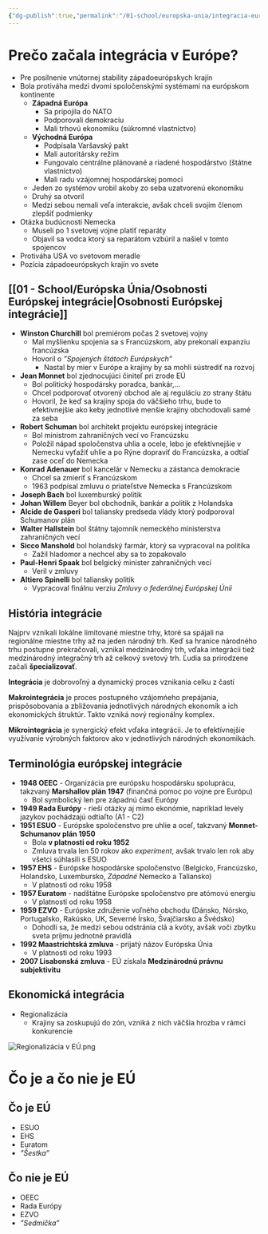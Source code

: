 ```yaml
---
{"dg-publish":true,"permalink":"/01-school/europska-unia/integracia-europskej-unie/","tags":["year1","winterSemester","uniEU"]}
---
```


# Prečo začala integrácia v Európe?
- Pre posilnenie vnútornej stability západoeurópskych krajín
- Bola protiváha medzi dvomi spoločenskými systémami na európskom kontinente
	- **Západná Európa**
		- Sa pripojila do NATO
		- Podporovali demokraciu
		- Mali trhovú ekonomiku (súkromné vlastníctvo)
	- **Východná Európa**
		- Podpísala Varšavský pakt
		- Mali autoritársky režim
		- Fungovalo centrálne plánované a riadené hospodárstvo (štátne vlastníctvo)
		- Mali radu vzájomnej hospodárskej pomoci
	- Jeden zo systémov urobil akoby zo seba uzatvorenú ekonomiku
	- Druhý sa otvoril
	- Medzi sebou nemali veľa interakcie, avšak chceli svojim členom zlepšiť podmienky
- Otázka budúcnosti Nemecka
	- Museli po 1 svetovej vojne platiť reparáty
	- Objavil sa vodca ktorý sa reparátom vzbúril a našiel v tomto spojencov
- Protiváha USA vo svetovom meradle
- Pozícia západoeurópskych krajín vo svete

## [[01 - School/Európska Únia/Osobnosti Európskej integrácie\|Osobnosti Európskej integrácie]]
- **Winston Churchill** bol premiérom počas 2 svetovej vojny
	- Mal myšlienku spojenia sa s Francúzskom, aby prekonali expanziu francúzska
	- Hovoril o *”Spojených štátoch Európskych”*
		- Nastal by mier v Európe a krajiny by sa mohli sústrediť na rozvoj
- **Jean Monnet** bol zjednocujúci činiteľ pri zrode EÚ
	- Bol politický hospodársky poradca, bankár,…
	- Chcel podporovať otvorený obchod ale aj reguláciu zo strany štátu
	- Hovoril, že keď sa krajiny spoja do väčšieho trhu, bude to efektívnejšie ako keby jednotlivé menšie krajiny obchodovali samé za seba
- **Robert Schuman** bol architekt projektu európskej integrácie
	- Bol ministrom zahraničných vecí vo Francúzsku
	- Položil nápad spoločenstva uhlia a ocele, lebo je efektívnejšie v Nemecku vyťažiť uhlie a po Rýne dopraviť do Francúzska, a odtiaľ zase oceľ do Nemecka
- **Konrad Adenauer** bol kancelár v Nemecku a zástanca demokracie
	- Chcel sa zmieriť s Francúzskom
	- 1963 podpísal zmluvu o priateľstve Nemecka s Francúzskom
- **Joseph Bach** bol luxemburský politik
- **Johan Willem** Beyer bol obchodník, bankár a politik z Holandska
- **Alcide de Gasperi** bol taliansky predseda vlády ktorý podporoval Schumanov plán
- **Walter Hallstein** bol štátny tajomník nemeckého ministerstva zahraničných vecí
- **Sicco Manshold** bol holandský farmár, ktorý sa vypracoval na politika
	- Zažil hladomor a nechcel aby sa to zopakovalo
- **Paul-Henri Spaak** bol belgický minister zahraničných vecí
	- Veril v zmluvy
- **Altiero Spinelli** bol taliansky politik
	- Vypracoval finálnu verziu *Zmluvy o federálnej Európskej Únii*

## História integrácie
Najprv vznikali lokálne limitované miestne trhy, ktoré sa spájali na regionálne miestne trhy až na jeden národný trh. Keď sa hranice národného trhu postupne prekračovali, vznikal medzinárodný trh, vďaka integrácii tiež medzinárodný integračný trh až celkový svetový trh. Ľudia sa prirodzene začali **špecializovať**.

**Integrácia** je dobrovoľný a dynamický proces vznikania celku z častí

**Makrointegrácia** je proces postupného vzájomńeho prepájania, prispôsobovania a zbližovania jednotlivých národných ekonomík a ich ekonomických štruktúr. Takto vzniká nový regionálny komplex.

**Mikrointegrácia** je synergický efekt vďaka integrácii. Je to efektívnejšie využívanie výrobných faktorov ako v jednotlivých národných ekonomikách.

## Terminológia európskej integrácie
- **1948 OEEC** - Organizácia pre európsku hospodársku spoluprácu, takzvaný **Marshallov plán 1947** (finančná pomoc po vojne pre Európu)
	- Bol symbolický len pre západnú časť Európy
- **1949 Rada Európy** - rieši otázky aj mimo ekonómie, napríklad levely jazykov pochádzajú odtiaľto (A1 - C2)
- **1951 ESUO** - Európske spoločenstvo pre uhlie a oceľ, takzvaný **Monnet-Schumanov plán 1950**
	- Bola **v platnosti od roku 1952**
	- Zmluva trvala len 50 rokov ako *experiment*, avšak trvalo len rok aby všetci súhlasili s ESUO
- **1957 EHS** - Európske hospodárske spoločenstvo (Belgicko, Francúzsko, Holandsko, Luxembursko, *Západné* Nemecko a Taliansko)
	- V platnosti od roku 1958
- **1957 Euratom** - nadštátne Európske spoločenstvo pre atómovú energiu
	- V platnosti od roku 1958
- **1959 EZVO** - Európske združenie voľného obchodu (Dánsko, Nórsko, Portugalsko, Rakúsko, UK, Severné Írsko, Švajčiarsko a Švédsko)
	- Dohodli sa, že medzi sebou odstránia clá a kvóty, avšak voči zbytku sveta príjmu jednotné pravidlá
- **1992 Maastrichtská zmluva** - prijatý názov Európska Únia
	- V platnosti od roku 1993
- **2007 Lisabonská zmluva** - EÚ získala **Medzinárodnú právnu subjektivitu**

## Ekonomická integrácia
- Regionalizácia
	- Krajiny sa zoskupujú do zón, vzniká z nich väčšia hrozba v rámci konkurencie

![Regionalizácia v EÚ.png](/img/user/06%20-%20Images/School/Regionaliz%C3%A1cia%20v%20E%C3%9A.png)

# Čo je a čo nie je EÚ

## Čo je EÚ
- ESUO
- EHS
- Euratom
- *”Šestka”*

## Čo nie je EÚ
- OEEC
- Rada Európy
- EZVO
- *”Sedmička”*